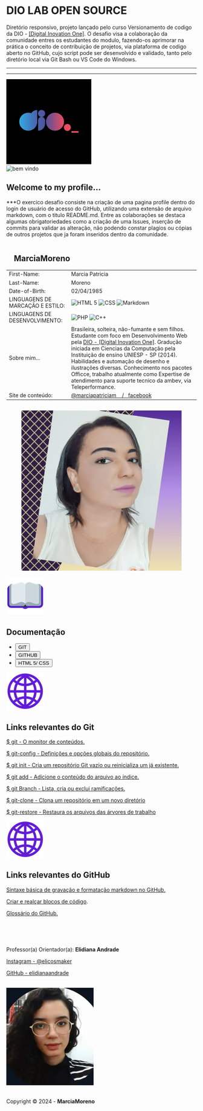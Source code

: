 # DIO LAB OPEN SOURCE 
<meta NAME="viewport" content="width=device-width, initial-scale=1.0" />
<title>My Profile - Marcia Moreno</title>
<!--Trabalhando os links relacionais-->
<link REL="stylesheet" TYPE="text/css" HREF="../dio-lab-open-source/css/divgrid.css" />
<link REL="stylesheet" TYPE="text/css" HREF="../dio-lab-open-source/css/estilo-profile.css" />
<link REL="stylesheet" TYPE="text/css" HREF="../dio-lab-open-source/css/noralize.css" />
<link REL="Stylesheet" HREF="../css/noralize.css" />
<link REL="Stylesheet" HREF="../css/estilo-profile.css" />
<link REL="Stylesheet" HREF="../css/divgrid.css" />
<!--Trabalhando os links de edição de fonts-->
<style>
    @import url('https://fonts.googleapis.com/css2?family=Pacifico&display=swap');
    @import url('https://fonts.googleapis.com/css2?family=Comfortaa:wght@300..700&family=Pacifico&display=swap');
    @import url('https://fonts.googleapis.com/css2?family=Barlow+Semi+Condensed:ital,wght@0,100;0,200;0,300;0,400;0,500;0,600;0,700;0,800;0,900;1,100;1,200;1,300;1,400;1,500;1,600;1,700;1,800;1,900&family=Comfortaa:wght@300..700&family=Pacifico&display=swap');
    @import url('https://fonts.googleapis.com/css2?family=Oswald:wght@200..700&display=swap');
    @import url('https://fonts.googleapis.com/css2?family=IBM+Plex+Mono:ital,wght@0,100;0,200;0,300;0,400;0,500;0,600;0,700;1,100;1,200;1,300;1,400;1,500;1,600;1,700&display=swap');
</style>
<div class="linha">
    <div class="coluna col8">
        <p class="primeira-linha-apresentação-desafio-dio comfortaa">
            Diretório responsivo, projeto lançado pelo curso Versionamento de codigo da DIO -
            <a href="https://web.dio.me/track/santander-2024-backend-com-java">[Digital Inovation 
            One]</a>. O desafio visa a colaboração da comunidade entres os estudantes
            do modulo, fazendo-os aprimorar na prática o conceito de contribuição de projetos, 
            via plataforma de codigo aberto no GitHub, cujo script pode ser desenvolvido e validado, 
            tanto pelo diretório local via Git Bash ou VS Code do Windows.
        </p>
   </div>
   <hr>
   <hr>
    <div class="coluna col2">
        <a href="https://www.dio.me/en"><img  class="logodio" src="../Imagens/logo-dio.png" alt="DIO - Digital Inovation One" /></a>
    </div>
</div>
<div class="linha">
    <div class="coluna col4">
        <img id="emoji" src="../Imagens/emoji-mãos-dadas.png" alt="bem vindo" />
    </div>
    <div class="coluna col8">			
        <h2 class="pacifico-regular"> Welcome to my profile...</h2>
    </div>
</div>
<div class="coluna col12 barlow-semi-condensed-light-italic">
    <p>***O exercico desafio consiste na criação de uma pagina profile dentro do login de usuário de acesso do GitHub, utilizando uma extensão de arquivo markdown, com o titulo README.md. Entre as colaborações se destaca algumas obrigatoriedades como a criação de uma Issues, inserção de commits para validar as alteração, não podendo constar plagios ou cópias de outros projetos que ja foram inseridos dentro da comunidade.  
    </p>
</div>
<div class="linha">
    <div class="coluna col7" style="overflow-x:auto;">
        <table>
            <thead>
                <h2 class="ibm-plex-mono-regular name">&nbsp &nbsp MarciaMoreno &nbsp &nbsp</h2>
            </thead>
            <tr>
            <td class="question oswald">First-Name: </td>
            <td class="answer comfortaa">Marcia Patricia</td>
            </tr>
            <tr>
            <td class="question oswald">Last-Name:</td>
            <td class="answer comfortaa">Moreno</td>
            </tr>
            <tr>
            <td class="question oswald">Date-of-Birth:</td>
            <td class="answer comfortaa">02/04/1985</td>
            </tr>
            <tr>
            <td class="question oswald">LINGUAGENS DE MARCAÇÃO E ESTILO:</td>
            <td class="answer">
                <img src="https://img.shields.io/badge/HTML5-E34F26?style=for-the-badge&logo=html5&logoColor=white" alt="HTML 5" />
                <img src="https://img.shields.io/badge/CSS3-1572B6?style=for-the-badge&logo=css3&logoColor=white" alt="CSS" />
                <img src="https://img.shields.io/badge/Markdown-000?style=for-the-badge&logo=markdown" alt="Markdown" />						
            </td>
            </tr>
            <tr>
            <td class="question oswald">LINGUAGENS DE DESENVOLVIMENTO:</td>
            <td class="answer">
                <img src="https://img.shields.io/badge/PHP-777BB4?style=for-the-badge&logo=php&logoColor=white" alt="PHP" />
                <img src="https://img.shields.io/badge/C%2B%2B-00599C?style=for-the-badge&logo=c%2B%2B&logoColor=white" alt="C++" />
            </td>
            </tr>						
            <tr>
            <td class="question">Sobre mim...</td>
            <td class="answer comfortaa">Brasileira, solteira, não-fumante e sem filhos. Estudante com foco em Desenvolvimento Web pela 
            <a href="https://web.dio.me/track/santander-2024-backend-com-java">DIO - [Digital Inovation One]</a>. 
            Gradução iniciada em Ciencias da Computação pela Instituição de ensino UNIESP - SP (2014). Habilidades 
            e automação de desenho e ilustrações diversas. Conhecimento nos pacotes Officce, trabalho atualmente 
            como Expertise de atendimento para suporte tecnico da ambev, via Teleperformance.   </td>
            </tr>
            <tr>
            <td class="question oswald">Site de conteúdo: </td>
            <td class="answer comfortaa">
                <a href="https://www.youtube.com/channel/UCIl3wm3BjyE4AzxmL5hGm0Q">@marciapatriciam &nbsp&nbsp / &nbsp&nbsp</a><a href="https://www.facebook.com/profile.php?id=61559592734029">facebook</a>
            </td>
        </table>
    </div>
    <div class="coluna col3">
        <figure>
            <img class="foto-profile" src="../Imagens/Imagem_20240501_1445.png" alt="My profle README.md" />
        </figure>
    </div>
</div>
<div class="linha">
        <div class="coluna col2">
            <img class="emoji" src="../Imagens/emoji-livro-aberto.png" alt="Documentação" />
        </div>
        <div class="coluna col8">			
            <h2 class="pacifico-regular"> Documentação</h2>							
        </div>
</div>
<div class="coluna col12 nav-doc">
    <ul>
        <li><a href="https://git-scm.com/doc"><input class="jersey-25-charted-regular" class="docs" type=button name="OneButton" value="GIT" /></a></li>
        <li><a href="https://docs.github.com/pt"><input class="jersey-25-charted-regular" class="docs" type=button name="OneButton" value="GITHUB" /></a></li>
        <li><a href="https://www.w3schools.com/html/default.asp"><input class="jersey-25-charted-regular" class="docs" type=button name="OneButton" value="HTML 5/ CSS" /></a></li>
    </ul>
</div>
<div class="linha">
    <div class="coluna col2">
        <img class="emoji" src="../Imagens/emoji-globo.png" alt="Documentação Git" />
    </div>
    <div class="coluna col8">			
        <h2 class="pacifico-regular"> Links relevantes do Git</h2>							
    </div>
</div>
<div class="coluna col12 comfortaa">
    <p><a href="https://git-scm.com/docs/git/pt_BR">$ git - O monitor de conteúdos.</a></p>
    <p><a href="https://git-scm.com/docs/git-config/pt_BR">$ git-config - Definições e opções globais do repositório.</a></p>
    <p><a href="https://git-scm.com/docs/git-init/pt_BR">$ git init - Cria um repositório Git vazio ou reinicializa um já existente.</a></p>
    <p><a href="https://git-scm.com/docs/git-add/pt_BR">$ git add - Adicione o conteúdo do arquivo ao índice.</a></p>
    <p><a href="https://git-scm.com/docs/git-branch/pt_BR">$ git Branch - Lista, cria ou exclui ramificações.</a></p>
    <p><a href="https://git-scm.com/docs/git-clone/pt_BR">$ git-clone - Clona um repositório em um novo diretório</a></p>
    <p><a href="https://git-scm.com/docs/git-restore/pt_BR">$ git-restore - Restaura os arquivos das árvores de trabalho</a></p>
</div>
<div class="linha">
    <div class="coluna col2">
        <img class="emoji" src="../Imagens/emoji-globo.png" alt="Documentação GitHub" />
    </div>
    <div class="coluna col8">			
        <h2 class="pacifico-regular"> Links relevantes do GitHub</h2>							
    </div>
</div>
<div class="coluna col12 comfortaa">
    <p><a href="https://docs.github.com/pt/get-started/writing-on-github/getting-started-with-writing-and-formatting-on-github/basic-writing-and-formatting-syntax">Sintaxe básica de gravação e formatação markdown no GitHub.</a></p>
    <p><a href="https://docs.github.com/pt/get-started/writing-on-github/working-with-advanced-formatting/creating-and-highlighting-code-blocks">Criar e realçar blocos de código</a>.</p>
    <p><a href="https://docs.github.com/pt/get-started/learning-about-github/github-glossary">Glossário do GitHub.</a></p>
</div>
<br>
<br>
<br>
<div class="coluna col12">
    <p>Professor(a) Orientador(a): <strong> Elidiana Andrade </strong></p>
    <a href="https://www.instagram.com/elicosmaker/"><p>Instagram - @elicosmaker</p></a>
    <a href="https://github.com/elidianaandrade/elidianaandrade?tab=readme-ov-file"><p>GitHub - elidianaandrade</p></a>
    <br>
    <img class="orientadora" src="../Imagens/elidiana-andrade.png" alt="Orientadora - Elidiana Andrade" />
    <br>
	<br>
	<p class="back">Copyright © 2024 - <strong>MarciaMoreno</strong></p>
</div>